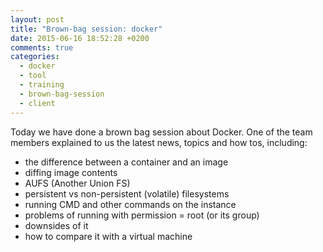 ```yaml
---
layout: post
title: "Brown-bag session: docker"
date: 2015-06-16 18:52:28 +0200
comments: true
categories:
  - docker
  - tool
  - training
  - brown-bag-session
  - client
---
```


Today we have done a brown bag session about Docker. One of the team members explained to us the latest news, topics and how tos, including:

  * the difference between a container and an image
  * diffing image contents
  * AUFS (Another Union FS)
  * persistent vs non-persistent (volatile) filesystems
  * running CMD and other commands on the instance
  * problems of running with permission = root (or its group)
  * downsides of it
  * how to compare it with a virtual machine

